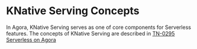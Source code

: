 # KNative Serving Concepts
In Agora, KNative Serving serves as one of core components for Serverless features.
The concepts of KNative Serving are described in [TN-0295 Serverless on Agora](https://docs.google.com/document/d/1nrK_oFCBaHkJ-Z9UB7D4KwZAwLl79RWDYMO6G45jer4/edit#heading=h.5qm13wuvtiz9)
